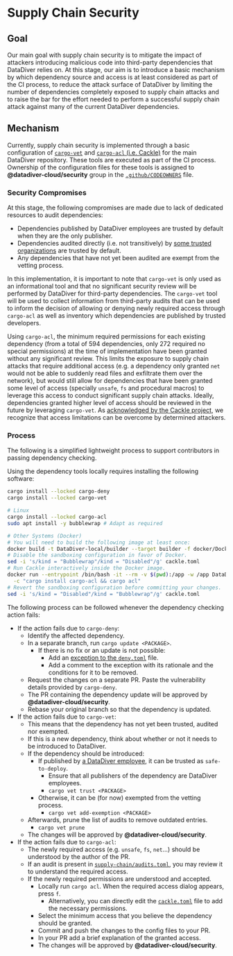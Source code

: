 # Supply Chain Security

## Goal

Our main goal with supply chain security is to mitigate the impact of attackers introducing malicious code into third-party dependencies that DataDiver relies on. At this stage, our aim is to introduce a basic mechanism by which dependency source and access is at least considered as part of the CI process, to reduce the attack surface of DataDiver by limiting the number of dependencies completely exposed to supply chain attacks and to raise the bar for the effort needed to perform a successful supply chain attack against many of the current DataDiver dependencies.

## Mechanism

Currently, supply chain security is implemented through a basic configuration of [`cargo-vet`](https://mozilla.github.io/cargo-vet/index.html) and [`cargo-acl` (i.e. Cackle)](https://github.com/cackle-rs/cackle) for the main DataDiver repository. These tools are executed as part of the CI process. Ownership of the configuration files for these tools is assigned to **@datadiver-cloud/security** group in the [`.github/CODEOWNERS`](https://github.com/DataDiver/DataDiver/blob/main/.github/CODEOWNERS) file.

### Security Compromises

At this stage, the following compromises are made due to lack of dedicated resources to audit dependencies:
- Dependencies published by DataDiver employees are trusted by default when they are the only publisher.
- Dependencies audited directly (i.e. not transitively) by [some trusted organizations](https://raw.githubusercontent.com/bholley/cargo-vet/main/registry.toml) are trusted by default.
- Any dependencies that have not yet been audited are exempt from the vetting process.

In this implementation, it is important to note that `cargo-vet` is only used as an informational tool and that no significant security review will be performed by DataDiver for third-party dependencies. The `cargo-vet` tool will be used to collect information from third-party audits that can be used to inform the decision of allowing or denying newly required access through `cargo-acl` as well as inventory which dependencies are published by trusted developers.

Using `cargo-acl`, the minimum required permissions for each existing dependency (from a total of 594 dependencies, only 272 required no special permissions) at the time of implementation have been granted without any significant review. This limits the exposure to supply chain attacks that require additional access (e.g. a dependency only granted `net` would not be able to suddenly read files and exfiltrate them over the network), but would still allow for dependencies that have been granted some level of access (specially `unsafe`, `fs` and procedural macros) to leverage this access to conduct significant supply chain attacks. Ideally, dependencies granted higher level of access should be reviewed in the future by leveraging `cargo-vet`. As [acknowledged by the Cackle project](https://github.com/cackle-rs/cackle/blob/main/SECURITY.md), we recognize that access limitations can be overcome by determined attackers.

### Process

The following is a simplified lightweight process to support contributors in passing dependency checking.

Using the dependency tools locally requires installing the following software:

```bash
cargo install --locked cargo-deny
cargo install --locked cargo-vet

# Linux
cargo install --locked cargo-acl
sudo apt install -y bubblewrap # Adapt as required

# Other Systems (Docker)
# You will need to build the following image at least once:
docker build -t DataDiver-local/builder --target builder -f docker/Dockerfile .
# Disable the sandboxing configuration in favor of Docker.
sed -i 's/kind = "Bubblewrap"/kind = "Disabled"/g' cackle.toml
# Run Cackle interactively inside the Docker image.
docker run --entrypoint /bin/bash -it --rm -v $(pwd):/app -w /app DataDiver-local/builder \
  -c "cargo install cargo-acl && cargo acl"
# Revert the sandboxing configuration before committing your changes.
sed -i 's/kind = "Disabled"/kind = "Bubblewrap"/g' cackle.toml
```

The following process can be followed whenever the dependency checking action fails:

- If the action fails due to `cargo-deny`:
	- Identify the affected dependency.
	- In a separate branch, run `cargo update <PACKAGE>`.
		- If there is no fix or an update is not possible:
			- Add an [exception to the `deny.toml`](https://github.com/DataDiver/DataDiver/blob/main/deny.toml#L64) file.
			- Add a comment to the exception with its rationale and the conditions for it to be removed.
	- Request the changes on a separate PR. Paste the vulnerability details provided by `cargo-deny`.
	- The PR containing the dependency update will be approved by **@datadiver-cloud/security**.
	- Rebase your original branch so that the dependency is updated.
- If the action fails due to `cargo-vet`:
	- This means that the dependency has not yet been trusted, audited nor exempted.
	- If this is a new dependency, think about whether or not it needs to be introduced to DataDiver.
	- If the dependency should be introduced:
		- If published by [a DataDiver employee](https://github.com/orgs/datadiver-cloud/people), it can be trusted as `safe-to-deploy`.
			- Ensure that all publishers of the dependency are DataDiver employees.
			- `cargo vet trust <PACKAGE>`
		- Otherwise, it can be (for now) exempted from the vetting process.
			- `cargo vet add-exemption <PACKAGE>`
	- Afterwards, prune the list of audits to remove outdated entries.
		- `cargo vet prune`
	- The changes will be approved by **@datadiver-cloud/security**.
- If the action fails due to `cargo-acl`:
	- The newly required access (e.g. `unsafe`, `fs`, `net`...) should be understood by the author of the PR.
	- If an audit is present in [`supply-chain/audits.toml`](https://github.com/DataDiver/DataDiver/blob/main/supply-chain/audit.toml), you may review it to understand the required access.
	- If the newly required permissions are understood and accepted.
		- Locally run `cargo acl`. When the required access dialog appears, press `f`.
			- Alternatively, you can directly edit the [`cackle.toml`](https://github.com/DataDiver/DataDiver/blob/main/cackle.toml) file to add the necessary permissions.
		- Select the minimum access that you believe the dependency should be granted.
		- Commit and push the changes to the config files to your PR.
		- In your PR add a brief explanation of the granted access.
		- The changes will be approved by **@datadiver-cloud/security**.
